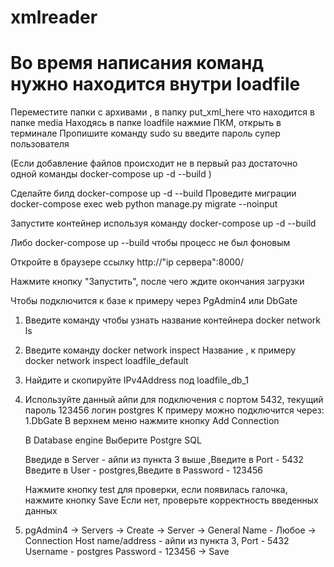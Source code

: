# xmlreader
# Во время написания команд нужно находится внутри loadfile 
Переместите папки с архивами , в папку put_xml_here что находится в папке media
Находясь в папке loadfile нажмие ПКМ, открыть в терминале
Пропишите команду sudo su 
введите пароль супер пользователя

(Если добавление файлов происходит не в первый раз достаточно одной команды docker-compose up -d  --build	)

Сделайте билд  docker-compose up -d  --build
Проведите миграции docker-compose exec web python manage.py migrate --noinput

Запустите контейнер используя команду docker-compose up -d  --build


Либо docker-compose up --build чтобы процесс не был фоновым

Откройте в браузере ссылку http://"ip сервера":8000/

Нажмите кнопку "Запустить", после чего ждите окончания загрузки


Чтобы подключится к базе к примеру через PgAdmin4 или DbGate
1. Введите команду чтобы узнать название контейнера docker network ls
2. Введите команду docker network inspect Название , к примеру docker network inspect loadfile_default
3. Найдите и скопируйте IPv4Address под  loadfile_db_1
4. Используйте данный айпи для подключения с портом 5432, текущий пароль 123456 логин postgres
К примеру можно подключится через:
1.DbGate 
	В верхнем меню нажмите кнопку Add Connection

	В Database engine Выберите  Postgre SQL

	Введиде в  Server -  айпи из пункта 3 выше ,Введите в  Port - 5432
	Введите в User - postgres,Введите в  Password - 123456

	Нажмите кнопку  test для проверки, если появилась галочка, нажмите кнопку Save
	Если нет, проверьте корректность введенных данных


2. pgAdmin4
	 -> Servers -> Create -> Server
	 -> General
	 Name - Любое
	 -> Connection
	 Host name/address - айпи из пункта 3,
	 Port - 5432
	 Username - postgres
	 Password - 123456
	 -> Save
